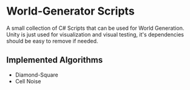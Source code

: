# World-Generator Scripts
A small collection of C# Scripts that can be used for World Generation.
Unity is just used for visualization and visual testing, it's dependencies should be easy to remove if needed.

## Implemented Algorithms
* Diamond-Square
* Cell Noise
